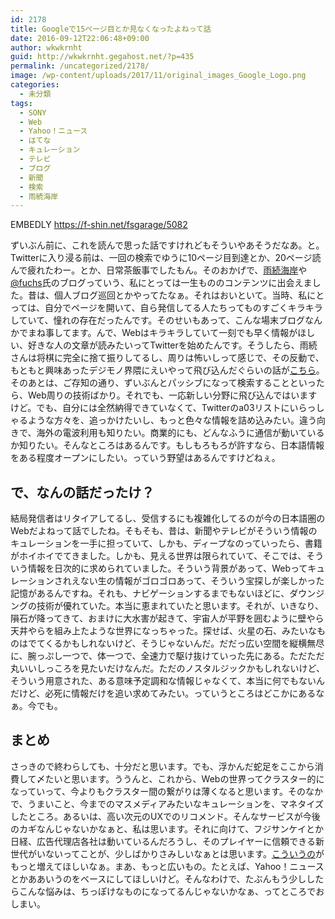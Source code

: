 ```yaml
---
id: 2178
title: Googleで15ページ目とか見なくなったよねって話
date: 2016-09-12T22:06:48+09:00
author: wkwkrnht
guid: http://wkwkrnht.gegahost.net/?p=435
permalink: /uncategorized/2178/
image: /wp-content/uploads/2017/11/original_images_Google_Logo.png
categories:
  - 未分類
tags:
  - SONY
  - Web
  - Yahoo！ニュース
  - はてな
  - キュレーション
  - テレビ
  - ブログ
  - 新聞
  - 検索
  - 雨続海岸
---
```

EMBEDLY https://f-shin.net/fsgarage/5082

ずいぶん前に、これを読んで思った話ですけれどもそういやあそうだなあ。と。Twitterに入り浸る前は、一回の検索でゆうに10ページ目到達とか、20ページ読んで疲れたわー。とか、日常茶飯事でしたもん。そのおかげで、<a href="http://ametsugu.net/" target="_blank" rel="noopener">雨続海岸</a>や<a href="http://twitter.com/fuchs" target="_blank" rel="noopener nofollow">@fuchs</a>氏のブログっていう、私にとっては一生もののコンテンツに出会えました。昔は、個人ブログ巡回とかやってたなぁ。それはおいといて。当時、私にとっては、自分でページを開いて、自ら発信してる人たちってものすごくキラキラしていて、憧れの存在だったんです。そのせいもあって、こんな場末ブログなんかでまね事してます。んで、Webはキラキラしていて一刻でも早く情報がほしい、好きな人の文章が読みたいってTwitterを始めたんです。そうしたら、雨続さんは将棋に完全に捨て振りしてるし、周りは怖いしって感じで、その反動で、もともと興味あったデジモノ界隈にえいやって飛び込んだぐらいの話が<a href="http://wkwkrnht.gegahost.net/twitter/14" target="_blank" rel="noopener">こちら</a>。そのあとは、ご存知の通り、ずいぶんとパッシブになって検索することといったら、Web周りの技術ばかり。それでも、一応新しい分野に飛び込んではいますけど。でも、自分には全然納得できていなくて、Twitterのa03リストにいらっしゃるような方々を、追っかけたいし、もっと色々な情報を詰め込みたい。違う向きで、海外の電波利用も知りたい。商業的にも、どんなふうに通信が動いているか知りたい。そんなところはあるんです。もしもろもろが許すなら、日本語情報をある程度オープンにしたい。っていう野望はあるんですけどねぇ。

## で、なんの話だったけ？

結局発信者はリタイアしてるし、受信するにも複雑化してるのが今の日本語圏のWebだよねって話でしたね。そもそも、昔は、新聞やテレビがそういう情報のキュレーションを一手に担っていて、しかも、ディープなのっていったら、書籍がホイホイでてきました。しかも、見える世界は限られていて、そこでは、そういう情報を日次的に求められていました。そういう背景があって、Webってキュレーションされえない生の情報がゴロゴロあって、そういう宝探しが楽しかった記憶があるんですね。それも、ナビゲーションするまでもないほどに、ダウンジングの技術が優れていた。本当に恵まれていたと思います。それが、いきなり、隕石が降ってきて、おまけに大水害が起きて、宇宙人が平野を囲むように壁やら天井やらを組み上たような世界になっちゃった。探せば、火星の石、みたいなものはでてくるかもしれないけど、そうじゃないんだ。だだっ広い空間を縦横無尽に、腕っぷし一つで、体一つで、全速力で駆け抜けていった先にある。ただただ丸いいしっころを見たいだけなんだ。ただのノスタルジックかもしれないけど、そういう用意された、ある意味予定調和な情報じゃなくて、本当に何でもないんだけど、必死に情報だけを追い求めてみたい。っていうところはどこかにあるなぁ。今でも。

## まとめ

さっきので終わらしても、十分だと思います。でも、浮かんだ蛇足をここから消費して〆たいと思います。ううんと、これから、Webの世界ってクラスター的になっていって、今よりもクラスター間の繋がりは薄くなると思います。そのなかで、うまいこと、今までのマスメディアみたいなキュレーションを、マネタイズしたところ。あるいは、高い次元のUXでのリコメンド。そんなサービスが今後のカギなんじゃないかなぁと、私は思います。それに向けて、フジサンケイとか日経、広告代理店各社は動いているんだろうし、そのプレイヤーに信頼できる新世代がいないってことが、少しばかりさみしいなぁとは思います。<a href="https://kadenkaigi.com/category/appliance" target="_blank" rel="noopener">こういうの</a>がもっと増えてほしいなぁ。まあ、もっと広いもの。たとえば、Yahoo！ニュースとかああいうのをベースにしてほしいけど。そんなわけで、たぶんもう少ししたらこんな悩みは、ちっぽけなものになってるんじゃないかなぁ、ってところでおしまい。